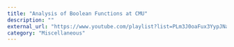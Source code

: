 ```yaml
---
title: "Analysis of Boolean Functions at CMU"
description: ""
external_url: "https://www.youtube.com/playlist?list=PLm3J0oaFux3YypJNaF6sRAf2zC1QzMuTA"
category: "Miscellaneous"
---
```

